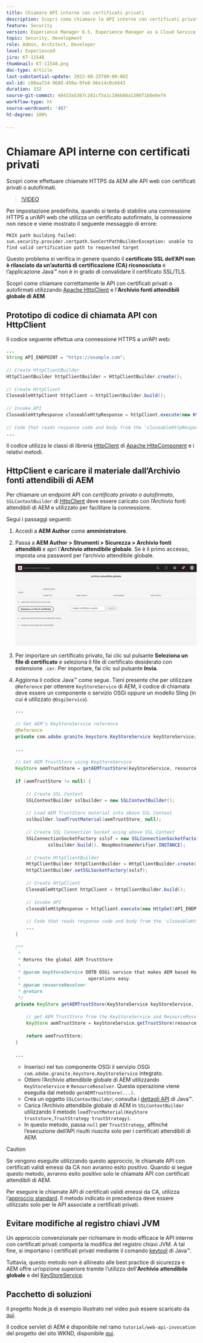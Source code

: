 ```yaml
---
title: Chiamare API interne con certificati privati
description: Scopri come chiamare le API interne con certificati privati o autofirmati.
feature: Security
version: Experience Manager 6.5, Experience Manager as a Cloud Service
topic: Security, Development
role: Admin, Architect, Developer
level: Experienced
jira: KT-11548
thumbnail: KT-11548.png
doc-type: Article
last-substantial-update: 2023-08-25T00:00:00Z
exl-id: c88aa724-9680-450a-9fe8-96e14c0c6643
duration: 332
source-git-commit: 48433a5367c281cf5a1c106b08a1306f1b0e8ef4
workflow-type: ht
source-wordcount: '467'
ht-degree: 100%

---
```


# Chiamare API interne con certificati privati

Scopri come effettuare chiamate HTTPS da AEM alle API web con certificati privati o autofirmati.

>[!VIDEO](https://video.tv.adobe.com/v/3424853?quality=12&learn=on)

Per impostazione predefinita, quando si tenta di stabilire una connessione HTTPS a un’API web che utilizza un certificato autofirmato, la connessione non riesce e viene mostrato il seguente messaggio di errore:

```
PKIX path building failed: sun.security.provider.certpath.SunCertPathBuilderException: unable to find valid certification path to requested target
```

Questo problema si verifica in genere quando il **certificato SSL dell’API non è rilasciato da un’autorità di certificazione (CA) riconosciuta** e l’applicazione Java™ non è in grado di convalidare il certificato SSL/TLS.

Scopri come chiamare correttamente le API con certificati privati o autofirmati utilizzando [Apache HttpClient](https://hc.apache.org/httpcomponents-client-4.5.x/index.html) e l’**Archivio fonti attendibili globale di AEM**.


## Prototipo di codice di chiamata API con HttpClient

Il codice seguente effettua una connessione HTTPS a un’API web:

```java
...
String API_ENDPOINT = "https://example.com";

// Create HttpClientBuilder
HttpClientBuilder httpClientBuilder = HttpClientBuilder.create();

// Create HttpClient
CloseableHttpClient httpClient = httpClientBuilder.build();

// Invoke API
CloseableHttpResponse closeableHttpResponse = httpClient.execute(new HttpGet(API_ENDPOINT));

// Code that reads response code and body from the 'closeableHttpResponse' object
...
```

Il codice utilizza le classi di libreria [HttpClient](https://hc.apache.org/httpcomponents-client-4.5.x/index.html) di [Apache HttpComponent](https://hc.apache.org/) e i relativi metodi.


## HttpClient e caricare il materiale dall’Archivio fonti attendibili di AEM

Per chiamare un endpoint API con _certificato privato o autofirmato_, `SSLContextBuilder` di [HttpClient](https://hc.apache.org/httpcomponents-client-4.5.x/index.html) deve essere caricato con l’Archivio fonti attendibili di AEM e utilizzato per facilitare la connessione.

Segui i passaggi seguenti:

1. Accedi a **AEM Author** come **amministratore**.
1. Passa a **AEM Author > Strumenti > Sicurezza > Archivio fonti attendibili** e apri l’**Archivio attendibile globale**. Se è il primo accesso, imposta una password per l’archivio attendibile globale.

   ![Archivio attendibile globale](assets/internal-api-call/global-trust-store.png)

1. Per importare un certificato privato, fai clic sul pulsante **Seleziona un file di certificato** e seleziona il file di certificato desiderato con estensione `.cer`. Per importare, fai clic sul pulsante **Invia**.

1. Aggiorna il codice Java™ come segue. Tieni presente che per utilizzare `@Reference` per ottenere `KeyStoreService` di AEM, il codice di chiamata deve essere un componente o servizio OSGi oppure un modello Sling (in cui è utilizzato `@OsgiService`).

   ```java
   ...
   
   // Get AEM's KeyStoreService reference
   @Reference
   private com.adobe.granite.keystore.KeyStoreService keyStoreService;
   
   ...
   
   // Get AEM TrustStore using KeyStoreService
   KeyStore aemTrustStore = getAEMTrustStore(keyStoreService, resourceResolver);
   
   if (aemTrustStore != null) {
   
       // Create SSL Context
       SSLContextBuilder sslbuilder = new SSLContextBuilder();
   
       // Load AEM TrustStore material into above SSL Context
       sslbuilder.loadTrustMaterial(aemTrustStore, null);
   
       // Create SSL Connection Socket using above SSL Context
       SSLConnectionSocketFactory sslsf = new SSLConnectionSocketFactory(
               sslbuilder.build(), NoopHostnameVerifier.INSTANCE);
   
       // Create HttpClientBuilder
       HttpClientBuilder httpClientBuilder = HttpClientBuilder.create();
       httpClientBuilder.setSSLSocketFactory(sslsf);
   
       // Create HttpClient
       CloseableHttpClient httpClient = httpClientBuilder.build();
   
       // Invoke API
       closeableHttpResponse = httpClient.execute(new HttpGet(API_ENDPOINT));
   
       // Code that reads response code and body from the 'closeableHttpResponse' object
       ...
   } 
   
   /**
    * 
    * Returns the global AEM TrustStore
    * 
    * @param keyStoreService OOTB OSGi service that makes AEM based KeyStore
    *                         operations easy.
    * @param resourceResolver
    * @return
    */
   private KeyStore getAEMTrustStore(KeyStoreService keyStoreService, ResourceResolver resourceResolver) {
   
       // get AEM TrustStore from the KeyStoreService and ResourceResolver
       KeyStore aemTrustStore = keyStoreService.getTrustStore(resourceResolver);
   
       return aemTrustStore;
   }
   
   ...
   ```

   * Inserisci nel tuo componente OSGi il servizio OSGi `com.adobe.granite.keystore.KeyStoreService` integrato.
   * Ottieni l’Archivio attendibile globale di AEM utilizzando `KeyStoreService` e `ResourceResolver`. Questa operazione viene eseguita dal metodo `getAEMTrustStore(...)`.
   * Crea un oggetto `SSLContextBuilder`; consulta i [dettagli API](https://javadoc.io/static/org.apache.httpcomponents/httpcore/4.4.8/index.html?org/apache/http/ssl/SSLContextBuilder.html) di Java™.
   * Carica l’Archivio attendibile globale di AEM in `SSLContextBuilder` utilizzando il metodo `loadTrustMaterial(KeyStore truststore,TrustStrategy trustStrategy)`.
   * In questo metodo, passa `null` per `TrustStrategy`, affinché l’esecuzione dell’API risulti riuscita solo per i certificati attendibili di AEM.


>[!CAUTION]
>
>Se vengono eseguite utilizzando questo approccio, le chiamate API con certificati validi emessi da CA non avranno esito positivo. Quando si segue questo metodo, avranno esito positivo solo le chiamate API con certificati attendibili di AEM.
>
>Per eseguire le chiamate API di certificati validi emessi da CA, utilizza l’[approccio standard](#prototypical-api-invocation-code-using-httpclient). Il metodo indicato in precedenza deve essere utilizzato solo per le API associate a certificati privati.

## Evitare modifiche al registro chiavi JVM

Un approccio convenzionale per richiamare in modo efficace le API interne con certificati privati comporta la modifica del registro chiavi JVM. A tal fine, si importano i certificati privati mediante il comando [keytool](https://docs.oracle.com/en/java/javase/11/tools/keytool.html#GUID-5990A2E4-78E3-47B7-AE75-6D1826259549) di Java™.

Tuttavia, questo metodo non è allineato alle best practice di sicurezza e AEM offre un’opzione superiore tramite l’utilizzo dell’**Archivio attendibile globale** e del [KeyStoreService](https://javadoc.io/doc/com.adobe.aem/aem-sdk-api/latest/com/adobe/granite/keystore/KeyStoreService.html).


## Pacchetto di soluzioni

Il progetto Node.js di esempio illustrato nel video può essere scaricato da [qui](assets/internal-api-call/REST-APIs.zip).

Il codice servlet di AEM è disponibile nel ramo `tutorial/web-api-invocation` del progetto del sito WKND, disponibile [qui](https://github.com/adobe/aem-guides-wknd/tree/tutorial/web-api-invocation/core/src/main/java/com/adobe/aem/guides/wknd/core/servlets).
